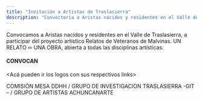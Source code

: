 ```yaml
---
title: "Invitación a Artistas de Traslasierra"
description: "Convoctoria a Aristas nacidos y residentes en el Valle de Traslasierra"
---
```


Convocamos a Aristas nacidos y residentes en el Valle de Traslasierra,  a participar del proyecto artístico Relatos de Veteranos de Malvinas. UN RELATO ⬄ UNA OBRA, abierta a todas las disciplinas artísticas.

#### CONVOCAN
<Acá pueden ir los logos con sus respectivos links>

COMISIÓN MESA DDHH / GRUPO DE INVESTIGACION TRASLASIERRA -GIT – / GRUPO DE ARTISTAS  ACHUNCANARTE

 
